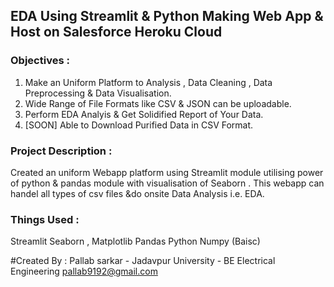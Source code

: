 ## EDA Using Streamlit & Python Making Web App & Host on Salesforce Heroku Cloud

### Objectives :
1. Make an Uniform Platform to Analysis , Data Cleaning , Data Preprocessing  & Data Visualisation.
2. Wide Range of File Formats like CSV & JSON can be uploadable.
3. Perform EDA Analyis & Get Solidified Report of Your Data.
4. [SOON] Able to Download Purified Data in CSV Format.


### Project Description :
Created an uniform Webapp platform using Streamlit module utilising power of python & pandas module with visualisation of Seaborn . This webapp can handel all types of csv files &do onsite Data Analysis i.e. EDA.

### Things Used :
Streamlit
Seaborn , Matplotlib
Pandas 
Python
Numpy (Baisc)


#Created By :
Pallab sarkar - Jadavpur University - BE Electrical Engineering
pallab9192@gmail.com

